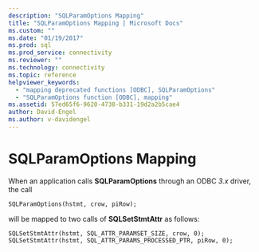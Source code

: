 ```yaml
---
description: "SQLParamOptions Mapping"
title: "SQLParamOptions Mapping | Microsoft Docs"
ms.custom: ""
ms.date: "01/19/2017"
ms.prod: sql
ms.prod_service: connectivity
ms.reviewer: ""
ms.technology: connectivity
ms.topic: reference
helpviewer_keywords: 
  - "mapping deprecated functions [ODBC], SQLParamOptions"
  - "SQLParamOptions function [ODBC], mapping"
ms.assetid: 57ed65f6-9620-4738-b331-19d2a2b5cae4
author: David-Engel
ms.author: v-davidengel
---
```

# SQLParamOptions Mapping
When an application calls **SQLParamOptions** through an ODBC *3.x* driver, the call  
  
```  
SQLParamOptions(hstmt, crow, piRow);  
```  
  
 will be mapped to two calls of **SQLSetStmtAttr** as follows:  
  
```  
SQLSetStmtAttr(hstmt, SQL_ATTR_PARAMSET_SIZE, crow, 0);  
SQLSetStmtAttr(hstmt, SQL_ATTR_PARAMS_PROCESSED_PTR, piRow, 0);  
```
